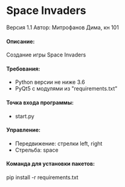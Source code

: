# Space Invaders
Версия 1.1
Автор: Митрофанов Дима, кн 101

#### Описание:
Cоздание игры Space Invaders  

#### Требования:
* Python версии не ниже 3.6
* PyQt5 c модулями из "requirements.txt"

#### Точка входа программы:
* start.py

#### Управление:
* Передвижение: стрелки left, right
* Стрельба: space

#### Команда для установки пакетов:  
pip install -r requirements.txt